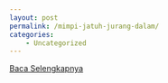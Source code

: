 ```yaml
---
layout: post
permalink: /mimpi-jatuh-jurang-dalam/
categories:
    - Uncategorized
---
```


[Baca Selengkapnya](/03)